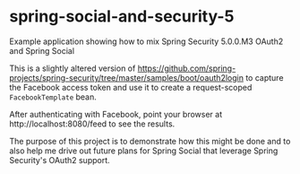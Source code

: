 # spring-social-and-security-5
Example application showing how to mix Spring Security 5.0.0.M3 OAuth2 and Spring Social

This is a slightly altered version of https://github.com/spring-projects/spring-security/tree/master/samples/boot/oauth2login to capture the Facebook access token and use it to create a request-scoped `FacebookTemplate` bean.

After authenticating with Facebook, point your browser at http://localhost:8080/feed to see the results.

The purpose of this project is to demonstrate how this might be done and to also help me drive out future plans for Spring Social that leverage Spring Security's OAuth2 support.
